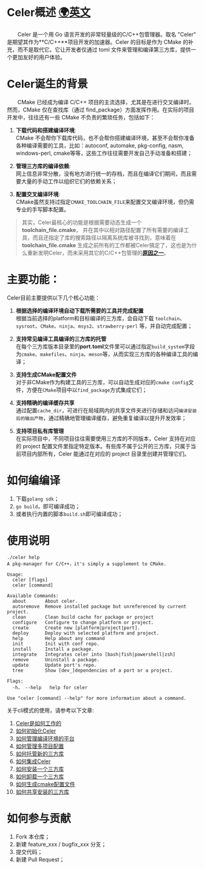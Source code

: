 # Celer概述 [🌍英文](../en-US/README.md)

&emsp;&emsp;Celer 是一个用 Go 语言开发的非常轻量级的C/C++包管理器。取名 "Celer" 是期望其作为**C/C++**项目开发的加速器。Celer 的目标是作为 CMake 的补充，而不是取代它。它让开发者仅通过 toml 文件来管理和编译第三方库，提供一个更加友好的用户体验。

# Celer诞生的背景

&emsp;&emsp;CMake 已经成为编译 C/C++ 项目的主流选择，尤其是在进行交叉编译时。然而，CMake 仅在查找库（通过 find_package）方面发挥作用。在实际的项目开发中，往往还有一些 CMake 不负责的繁琐任务，包括如下：

1. **下载代码和搭建编译环境**:   
CMake 不会帮你下载库代码，也不会帮你搭建编译环境，甚至不会帮你准备各种编译需要的工具，比如：autoconf, automake, pkg-config, nasm, windows-perl, cmake等等，这些工作往往需要开发自己手动准备和搭建；

2. **管理三方库的编译依赖**:   
网上信息非常分散，没有地方进行统一的存档，而且在编译它们期间，而且需要大量的手动工作以组织它们的依赖关系；

3. **配置交叉编译环境**:   
CMake虽然支持过指定`CMAKE_TOOLCHAIN_FILE`来配置交叉编译环境，但仍需专业的手写脚本配置。

>其实，Celer最核心的功能是根据需要动态生成一个**toolchain_file.cmake**， 并在其中以相对路径配置了所有需要的编译工具，而且还指定了库的搜索路径以隔离系统库被寻找到，意味着在 **toolchain_file.cmake** 生成之前所有的工作都被Celer搞定了，这也是为什么重新发明Celer，而未采用其它的C/C++包管理的[**原因之一**](./00_why_reinvent_celer.md)。

# 主要功能：

Celer目前主要提供以下几个核心功能：

1. **根据选择的编译环境自动下载所需要的工具并完成配置**  
根据当前选择的platform和目标编译的三方库，会自动下载 `toolchain`、`sysroot`、`CMake`、`ninja`、`msys2`、`strawberry-perl` 等，并自动完成配置；

2. **支持常见编译工具编译的三方库的托管**  
在每个三方库版本目录里的**port.toml**文件里可以通过指定`build_system`字段为`cmake`、`makefiles`、`ninja`、`meson`等，从而实现三方库的各种编译工具的编译；

3. **支持生成CMake配置文件**  
对于非CMake作为构建工具的三方库，可以自动生成对应的`cmake config`文件，方便在`CMake`项目中以`find_package`方式集成它们；

4. **支持精确的编译缓存共享**  
通过配置`cache_dir`，可进行在局域网内的共享文件夹进行存储和访问`编译安装后的输出产物`，通过精确地管理编译缓存，避免重复编译以提升开发效率；

5. **支持项目私有库管理**  
在实际项目中，不同项目往往需要使用三方库的不同版本，Celer 支持在对应的 project 配置文件里指定特定版本。有些库不属于公开的三方库，只属于当前项目内部所有，Celer 能通过在对应的 project 目录里创建并管理它们。

# 如何编编译

1. 下载`golang sdk`；
2. `go build`，即可编译成功；
3. 或者执行内置的脚本`build.sh`即可编译成功；

# 使用说明

```
./celer help
A pkg-manager for C/C++，it's simply a supplement to CMake.

Usage:
  celer [flags]
  celer [command]

Available Commands:
  about       About celer.
  autoremove  Remove installed package but unreferenced by current project.
  clean       Clean build cache for package or project
  configure   Configure to change platform or project.
  create      Create new [platform|project|port].
  deploy      Deploy with selected platform and project.
  help        Help about any command
  init        Init with conf repo.
  install     Install a package.
  integrate   Integrates celer into [bash|fish|powershell|zsh]
  remove      Uninstall a package.
  update      Update port's repo.
  tree        Show [dev_]dependencies of a port or a project.

Flags:
  -h， --help   help for celer

Use "celer [command] --help" for more information about a command.
```

关于cli模式的使用，请参考以下文章:

1. [Celer是如何工作的](./01_how_it_works.md)
2. [如何初始化Celer](./02_how_to_init.md)
3. [如何管理编译环境的平台](./03_how_to_manager_platform.md)
4. [如何管理多项目配置](./04_how_to_manager_project.md)
5. [如何托管新的三方库](./05_how_to_add_port.md)
8. [如何集成Celer](./06_how_to_integrate.md)
9. [如何安装一个三方库](./07_how_to_install.md)
10. [如何卸载一个三方库](./08_how_to_remove.md)
11. [如何生成cmake配置文件](./09_how_to_generate_cmake_config.md)
12. [如何共享安装的三方库 ](./10_how_to_share_installed_libraries.md)

# 如何参与贡献

1.  Fork 本仓库；
2.  新建 feature_xxx / bugfix_xxx 分支；
3.  提交代码；
4.  新建 Pull Request；